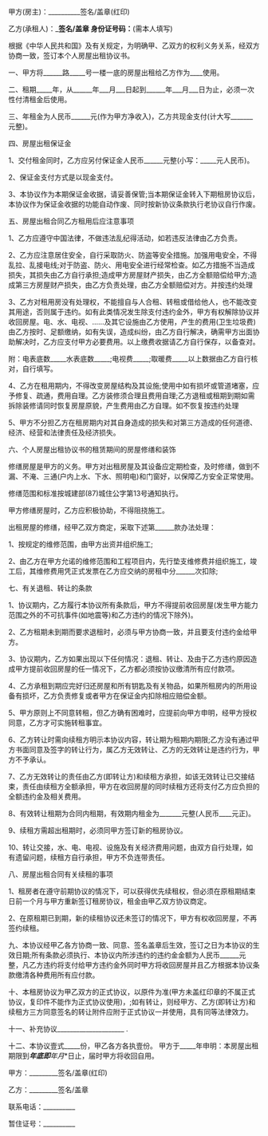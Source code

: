 
 


甲方(房主)：__________签名/盖章(红印)


乙方(承租人)：_________签名/盖章 身份证号码：________(需本人填写)


根据《中华人民共和国》及有关规定，为明确甲、乙双方的权利义务关系，经双方协商一致，签订本个人房屋出租协议书。


一、甲方将______路_____号一楼一底的房屋出租给乙方作为____使用。


二、租期_____年，从______年___月___日起到______年___月___日为止，必须一次性付清租金后使用。


三、年租金为人民币______元(作为甲方净收入)，乙方共现金支付(计大写_______元整)。


四、房屋出租保证金


1、交付租金同时，乙方应另付保证金人民币______元整(小写：_____元人民币)。


2、保证金支付方式是以现金支付。


3、本协议作为本期保证金收据，请妥善保管;当本期保证金转入下期租房协议后，本协议作为保证金收据的功能自动作废、同时按新协议条款执行老协议自行作废。


五、房屋出租合同乙方租用后应注意事项


1、乙方应遵守中国法律，不做违法乱纪得活动，如若违反法律由乙方负责。


2、乙方应注意居住安全，自行采取防火、防盗等安全措施。加强用电安全，不得乱拉、乱接电线;对于防盗、防火、用电安全进行经常检查。如乙方措施不当造成损失，其损失由乙方自行承担;造成甲方房屋财产损失，由乙方全额赔偿给甲方;造成第三方房屋财产损失，由乙方负责处理，由乙方全额赔偿对方。并按违约处理


3、乙方对租用房没有处理权，不能擅自与人合租、转租或借给他人，也不能改变其用途，否则属于违约。如有此类情况发生除支付违约金外，甲方有权解除协议并收回房屋。电、水、电视、……及其它设施由乙方使用，产生的费用(卫生垃圾费)由乙方按时、足额缴纳，如有失误，造成纠纷，由乙方自行解决，确需甲方出面协助解决时，乙方应支付甲方必要费用。以上缴费收据请乙方自行保存，以备查对。


附：电表底数_____水表底数_____;电视费_____;取暖费_____以上数据由乙方自行核对，自行填写。


4、乙方在租用期内，不得改变房屋结构及其设施;使用中如有损坏或管道堵塞，应予修复、疏通，费用自理。乙方装修须合理且费用自理;乙方退租或租期到期如需拆除装修请同时恢复房屋原貌，产生费用由乙方自理。如不恢复按违约处理


5、甲方不分担乙方在租房期内对其自身造成的损失和对第三方造成的任何道德、经济、经营和法律责任及经济损失。


六、个人房屋出租协议书的租赁期间的房屋修缮和装饰


修缮房屋是甲方的义务。甲方对出租房屋及其设备应定期检查，及时修缮，做到不漏、不淹、三通(户内上水、下水、照明电)和门窗好，以保障乙方安全正常使用。


修缮范围和标准按城建部(87)城住公字第13号通知执行。


甲方修缮房屋时，乙方应积极协助，不得阻挠施工。


出租房屋的修缮，经甲乙双方商定，采取下述第______款办法处理：


1、按规定的维修范围，由甲方出资并组织施工;


2、由乙方在甲方允诺的维修范围和工程项目内，先行垫支维修费并组织施工，竣工后，其维修费用凭正式发票在乙方应交纳的房租中分______次扣除;


七、有关退租、转让的条款


1、协议期内，乙方履行本协议所有条款后，甲方不得提前收回房屋(发生甲方能力范围之外的不可抗事件(如地震等)和乙方违约的情况下除外)。


2、乙方租期未到期而要求退租时，必须与甲方协商一致，并且要支付违约金给甲方。


3、协议期内，乙方如果出现以下任何情况：退租、转让、及由于乙方违约原因造成甲方提前收回房屋的任一情况下，乙方都必须按协议缴清所有应付款项。


4、乙方承租到期应完好归还房屋和所有钥匙及有关物品，如果所租房内的所用设备有损坏，乙方负责修复或者甲方在保证金内扣除相应赔偿金额。


5、甲方原则上不同意转租，但乙方确有困难时，应提前向甲方申明，经甲方授权同意，乙方才可实施转租事宜。


6、乙方转让时需向续租方明示本协议内容，转让期为租期内期限;乙方没有通过甲方书面同意及签字的转让行为，属乙方无效转让、乙方的无效转让是违约行为，甲方不予承认。


7、乙方无效转让的责任由乙方(即转让方)和续租方承担，如该无效转让已交接结束，责任由续租方全额承担，甲方在收回房屋的同时续租方还将支付乙方应负担的全额违约金及相关费用。


8、有效转让租期为合同内租期，有效期内租金为_______元整(人民币____元正)。


9、续租方需超出租期时，必须同甲方签订新的租房协议。


10、转让交接，水、电、电视、设施及有关经济费用问题，由双方自行处理，如有遗留问题，续租方自行承担，甲方不负连带责任。


八、房屋出租合同有关续租的事项


1、租房者在遵守前期协议的情况下，可以获得优先续租权，但必须在原租期结束日前一个月与甲方重新签订租房协议，租金由甲乙双方协议商定。


2、在原租期已到期，新的续租协议还未签订的情况下，甲方有权收回房屋，不再签约续租。


九、本协议经甲乙各方协商一致、同意、签名盖章后生效，签订之日为本协议的生效日期;所有条款必须执行、本协议内所涉违约的违约金金额为人民币______元整，凡乙方违约将支付给甲方违约金外同时甲方将收回房屋并且乙方根据本协议条款缴清各种费用所有应付款。


十、本租房协议为甲乙双方的正式协议，以原件为准(甲方未盖红印章的不属正式协议，复印件不能作为正式协议使用)，;如有转让，则经甲方、乙方(即转让方)和续租方三方同意签名的转让附件应附于正式协议一并使用，具有同等法律效力。


十一、补充协议_____________________ .


十二、本协议壹式_____份，甲乙各方各执壹份。 甲方于_____年申明：本房屋出租期限到***年底即**年**月**日止，届时甲方将收回自用。


甲方：_________签名/盖章(红印)


乙方：_________签名/盖章


联系电话：__________


暂住证号：__________
 


 

 
 
 
 
 
  


  
 

  


  


  
 
 
 
 

